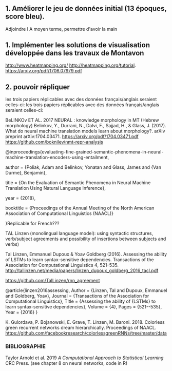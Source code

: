 
# 


## 1. Améliorer le jeu de données initial (13 époques, score bleu).
Adjoindre l
A moyen terme, permettre d'avoir la main 


## 1. Implémenter les solutions de visualisation développée dans les travaux de Montavon
http://www.heatmapping.org/
http://heatmapping.org/tutorial.
https://arxiv.org/pdf/1706.07979.pdf


## 2. pouvoir répliquer 
les trois papiers réplicables avec des données français/anglais seraient celles-ci:
les trois papiers réplicables avec des données français/anglais seraient celles-ci:

BeLINKOv ET AL. 2017 NEURAL : knowledge  morphology in MT (Hebrew morphology)
Belinkov, Y., Durrani, N., Dalvi, F., Sajjad, H., & Glass, J. (2017). What do neural machine translation models learn about morphology?. arXiv preprint arXiv:1704.03471.
https://arxiv.org/pdf/1704.03471.pdf
https://github.com/boknilev/nmt-repr-analysis

@inproceedings{evaluating-fine-grained-semantic-phenomena-in-neural-machine-translation-encoders-using-entailment,

  author = {Poliak, Adam and Belinkov, Yonatan and Glass, James and {Van Durme}, Benjamin},

  title = {On the Evaluation of Semantic Phenomena in Neural Machine Translation Using Natural Language Inference},

  year = {2018},

  booktitle = {Proceedings of the Annual Meeting of the North American Association of Computational Linguistics (NAACL)}

}Replicable for French???   

TAL Linzen (monolingual language model):  using syntactic structures, verb/subject agreements and possibility of  insertions between subjects and verbs)

Tal Linzen, Emmanuel Dupoux & Yoav Goldberg (2016). Assessing the ability of LSTMs to learn syntax-sensitive dependencies. Transactions of the Association for Computational Linguistics 4, 521–535. http://tallinzen.net/media/papers/linzen_dupoux_goldberg_2016_tacl.pdf

https://github.com/TalLinzen/rnn_agreement

@article{linzen2016assessing,     Author = {Linzen, Tal and Dupoux, Emmanuel and Goldberg, Yoav},     Journal = {Transactions of the Association for Computational Linguistics},     Title = {Assessing the ability of {LSTMs} to learn syntax-sensitive dependencies},     Volume = {4},     Pages = {521--535},     Year = {2016} }

 

K. Gulordava, P. Bojanowski, E. Grave, T. Linzen, M. Baroni. 2018. Colorless green recurrent networks dream hierarchically. Proceedings of NAACL.
https://github.com/facebookresearch/colorlessgreenRNNs/tree/master/data




### BIBLIOGRAPHIE
Taylor Arnold et al. 2019 *A Computational Approach to Statistical Learning* CRC Press. 
(see  chapter 8 on neural networks, code in R) 


